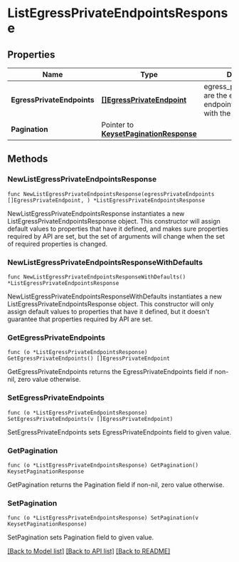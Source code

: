 # ListEgressPrivateEndpointsResponse

## Properties

Name | Type | Description | Notes
------------ | ------------- | ------------- | -------------
**EgressPrivateEndpoints** | [**[]EgressPrivateEndpoint**](EgressPrivateEndpoint.md) | egress_private_endpoints are the egress private endpoints associated with the given cluster. | 
**Pagination** | Pointer to [**KeysetPaginationResponse**](KeysetPaginationResponse.md) |  | [optional] 

## Methods

### NewListEgressPrivateEndpointsResponse

`func NewListEgressPrivateEndpointsResponse(egressPrivateEndpoints []EgressPrivateEndpoint, ) *ListEgressPrivateEndpointsResponse`

NewListEgressPrivateEndpointsResponse instantiates a new ListEgressPrivateEndpointsResponse object.
This constructor will assign default values to properties that have it defined,
and makes sure properties required by API are set, but the set of arguments
will change when the set of required properties is changed.

### NewListEgressPrivateEndpointsResponseWithDefaults

`func NewListEgressPrivateEndpointsResponseWithDefaults() *ListEgressPrivateEndpointsResponse`

NewListEgressPrivateEndpointsResponseWithDefaults instantiates a new ListEgressPrivateEndpointsResponse object.
This constructor will only assign default values to properties that have it defined,
but it doesn't guarantee that properties required by API are set.

### GetEgressPrivateEndpoints

`func (o *ListEgressPrivateEndpointsResponse) GetEgressPrivateEndpoints() []EgressPrivateEndpoint`

GetEgressPrivateEndpoints returns the EgressPrivateEndpoints field if non-nil, zero value otherwise.

### SetEgressPrivateEndpoints

`func (o *ListEgressPrivateEndpointsResponse) SetEgressPrivateEndpoints(v []EgressPrivateEndpoint)`

SetEgressPrivateEndpoints sets EgressPrivateEndpoints field to given value.

### GetPagination

`func (o *ListEgressPrivateEndpointsResponse) GetPagination() KeysetPaginationResponse`

GetPagination returns the Pagination field if non-nil, zero value otherwise.

### SetPagination

`func (o *ListEgressPrivateEndpointsResponse) SetPagination(v KeysetPaginationResponse)`

SetPagination sets Pagination field to given value.


[[Back to Model list]](../README.md#documentation-for-models) [[Back to API list]](../README.md#documentation-for-api-endpoints) [[Back to README]](../README.md)



